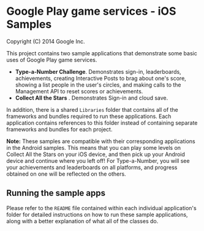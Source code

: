 Google Play game services - iOS Samples
=======================================
Copyright (C) 2014 Google Inc.

This project contains two sample applications that demonstrate some basic uses of 
Google Play game services. 

* **Type-a-Number Challenge**. Demonstrates sign-in, leaderboards, achievements, 
creating Interactive Posts to brag about one's score, showing a list people in the
user's circles, and making calls to the  Management API to reset scores or achievements.
* **Collect All the Stars** . Demonstrates Sign-in and cloud save.

In addition, there is a shared `Libraries` folder that contains all of the 
frameworks and bundles required to run these applications. Each application 
contains references to this folder instead of containing separate frameworks 
and bundles for each project.


**Note:** These samples are compatible with their corresponding applications in 
the Android samples. This means that you can play some levels on Collect All the Stars 
on your iOS device, and then pick up your Android device and continue where you left 
off! For Type-a-Number, you will see your achievements and leaderboards on all 
platforms, and progress obtained on one will be reflected on the others.

## Running the sample apps

Please refer to the `README` file contained within each individual application's 
folder for detailed instructions on how to run these sample applications, along
with a better explanation of what all of the classes do.
